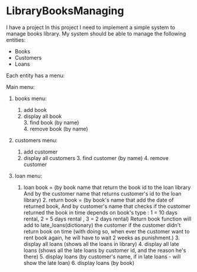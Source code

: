 # LibraryBooksManaging
I have a project
In this project I need to implement a simple system to manage books library.
My system should be able to manage the following entities:
- Books
- Customers
- Loans

Each entity has a menu:

Main menu:
1. books menu:
    1. add book      
      2. display all book      
        3. find book (by name)      
          4. remove book (by name)

2. customers menu:
    1. add customer
      2. display all customers 
        3. find customer (by name) 
          4. remove customer

3. loan menu:
     1. loan book   =   (by book name that return the book id to the loan library
                           And by the customer name that returns customer's id to the loan library)
       2. return book  =  (by book's name that add the date of returned book,
                             And by customer's name that checks if the customer 
                             returned the book in time depends on book's type : 1 = 10 days rental, 2 = 5 days rental , 3 = 2 days rental)
                                    Return book function will add to late_loans(dictionary) the customer if the customer didn't return book on time
                                        (with doing so, when ever the customer want to rent book again, he will have to wait 2 weeks as punishment.)
              3. display all loans (shows all the loans in library)
                4. display all late loans (shows all the late loans by customer id, and the reason he's there)
                  5. display loans (by customer's name, if in late loans - will show the late loan)
                    6. display loans (by book)

